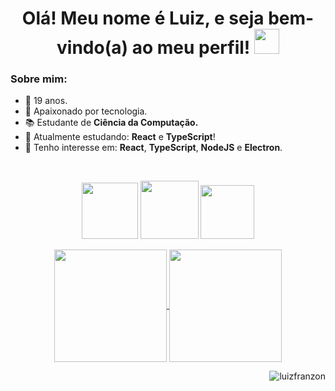 
<h1 align="center"> Olá! Meu nome é Luiz, e seja bem-vindo(a) ao meu perfil! <img width="40" src="https://raw.githubusercontent.com/luizfranzon/luizfranzon/main/media/outros/Hi.gif"></h1>

### Sobre mim:
- 🎂 19 anos.
- 💚 Apaixonado por tecnologia.
- 📚 Estudante de **Ciência da Computação.**
- 🧠 Atualmente estudando: **React** e **TypeScript**!
- 👀 Tenho interesse em: **React**, **TypeScript**, **NodeJS** e **Electron**.

<br>
<!-- Contato -->
<p align="center">
    <a target="_blank" href="mailto:luizfranzon@outlook.com"><img width="90" src="https://img.shields.io/badge/Outlook-blue?&logo=microsoft-outlook"></a>
    <a target="_blank" href="https://www.linkedin.com/in/luizffranzon/"><img width="93" src="https://img.shields.io/badge/-Linkedin-0a66c2?&logo=linkedin"></a>
    <a target="_blank" href="https://open.spotify.com/user/8cfpqllf0b54012usbsgz48nx"><img width="86" src="https://img.shields.io/badge/Spotify-26944e?&logo=spotify">
</a>
</p>

<!-- Caixa de status -->
<p align="center">
  <a href="https://github.com/anuraghazra/github-readme-stats">
    <img
      align="center"
      height="180"
      src="https://github-readme-stats.vercel.app/api?username=luizfranzon&count_private=true&show_icons=true&custom_title=Github%20Status"
    />
  </a>
  <a href="https://github.com/anuraghazra/github-readme-stats">
    <img
      align="center"
      height="180"
      src="https://github-readme-stats.vercel.app/api/top-langs/?username=luizfranzon&layout=compact&custom_title=Linguagens%20mais%20usadas"/>
  </a>
</p>

<!-- <p><img src="https://spotify-playing-nubmm3ohd-luizfranzon.vercel.app/api/now-playing"/></p> -->
<p align="right"><img src="https://komarev.com/ghpvc/?username=luizfranzon&label=Visitas&color=00d26a&style=flat" alt="luizfranzon"/></p>
